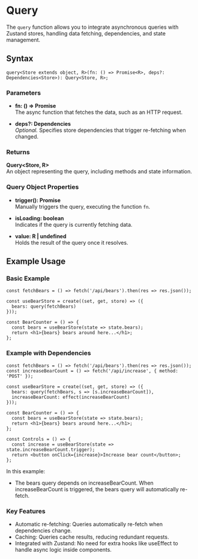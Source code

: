 # Query

The `query` function allows you to integrate asynchronous queries with Zustand stores, handling data fetching, dependencies, and state management.

## Syntax

```
query<Store extends object, R>(fn: () => Promise<R>, deps?: Dependencies<Store>): Query<Store, R>;
```

### Parameters

- **fn: () => Promise<R>**  
The async function that fetches the data, such as an HTTP request.

- **deps?: Dependencies<Store>**  
*Optional.* Specifies store dependencies that trigger re-fetching when changed.

### Returns

**Query<Store, R>**  
An object representing the query, including methods and state information.

### Query Object Properties

- **trigger(): Promise<R>**  
  Manually triggers the query, executing the function `fn`.

- **isLoading: boolean**  
  Indicates if the query is currently fetching data.

- **value: R | undefined**  
  Holds the result of the query once it resolves.

## Example Usage
### Basic Example
```
const fetchBears = () => fetch('/api/bears').then(res => res.json());

const useBearStore = create((set, get, store) => ({
  bears: query(fetchBears)
}));

const BearCounter = () => {
  const bears = useBearStore(state => state.bears);
  return <h1>{bears} bears around here...</h1>;
};
```

### Example with Dependencies
```
const fetchBears = () => fetch('/api/bears').then(res => res.json());
const increaseBearCount = () => fetch('/api/increase', { method: 'POST' });

const useBearStore = create((set, get, store) => ({
  bears: query(fetchBears, s => [s.increaseBearCount]),
  increaseBearCount: effect(increaseBearCount)
}));

const BearCounter = () => {
  const bears = useBearStore(state => state.bears);
  return <h1>{bears} bears around here...</h1>;
};

const Controls = () => {
  const increase = useBearStore(state => state.increaseBearCount.trigger);
  return <button onClick={increase}>Increase bear count</button>;
};
```

In this example:
- The bears query depends on increaseBearCount. When increaseBearCount is triggered, the bears query will automatically re-fetch.

### Key Features
- Automatic re-fetching: Queries automatically re-fetch when dependencies change.
- Caching: Queries cache results, reducing redundant requests.
- Integrated with Zustand: No need for extra hooks like useEffect to handle async logic inside components.